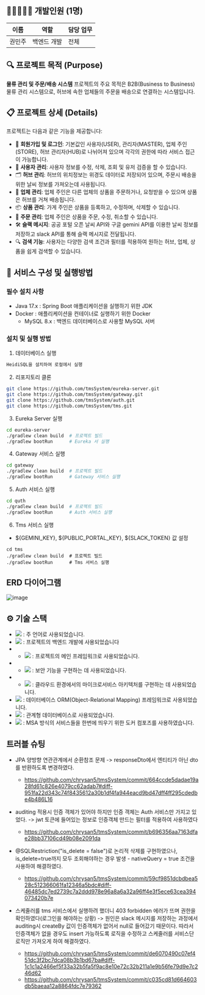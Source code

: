 ## 👩🏼‍🤝‍👩🏼 개발인원 (1명)

| 이름        | 역할     | 담당 업무                                          |
|-----------|--------|------------------------------------------------|
| 권민주       | 백엔드 개발 |               전체                       |

## 🔍 프로젝트 목적 (Purpose)

**물류 관리 및 주문/배송 시스템** 
프로젝트의 주요 목적은 B2B(Business to Business) 물류 관리 시스템으로, 허브에 속한 업체들의 주문을 배송으로 연결하는 시스템입니다.


## 📋 프로젝트 상세 (Details)

프로젝트는 다음과 같은 기능을 제공합니다:

- 🔐 **회원가입 및 로그인**: 기본값인 사용자(USER), 관리자(MASTER), 업체 주인(STORE), 허브 관리자(HUB)로 나뉘어져 있으며 각각의 권한에 따라 서비스 접근이 가능합니다.
- 🔐 **사용자 관리**: 사용자 정보를 수정, 삭제, 조회 및 유저 검증을 할 수 있습니다.
- 🗂️ **허브 관리**: 허브의 위치정보는 위경도 데이터로 저장되어 있으며, 주문시 배송을 위한 날씨 정보를 가져오는데 사용됩니다.
- 🏪 **업체 관리**: 업체 주인은 다른 업체의 상품을 주문하거나, 요청받을 수 있으며 상품은 허브를 거쳐 배송됩니다.
- 📦 **상품 관리**: 가게 주인은 상품을 등록하고, 수정하며, 삭제할 수 있습니다.
- 🛒 **주문 관리**: 업체 주인은 상품을 주문, 수정, 취소할 수 있습니다.
- 🛠️ **슬랙 메시지**: 공공 포털 오픈 날씨 API와 구글 gemini API를 이용한 날씨 정보를 저장하고 slack API를 통해 슬랙 메시지로 전달됩니다.
- 🔍 **검색 기능**: 사용자는 다양한 검색 조건과 필터를 적용하여 원하는 허브, 업체, 상품을 쉽게 검색할 수 있습니다.


## 📄 서비스 구성 및 실행방법

### 필수 설치 사항

- Java 17.x : Spring Boot 애플리케이션을 실행하기 위한 JDK
- Docker : 애플리케이션을 컨테이너로 실행하기 위한 Docker
  - MySQL 8.x : 백엔드 데이터베이스로 사용할 MySQL 서버

### 설치 및 실행 방법
1. 데이터베이스 실행
```bash
HeidiSQL을 설치하여 로컬에서 실행
```
2. 리포지토리 클론
```bash
git clone https://github.com/tmsSystem/eureka-server.git
git clone https://github.com/tmsSystem/gateway.git
git clone https://github.com/tmsSystem/auth.git
git clone https://github.com/tmsSystem/tms.git
```
3. Eureka Server 실행
```bash
cd eureka-server
./gradlew clean build  # 프로젝트 빌드
./gradlew bootRun      # Eureka 서 실행
```
4. Gateway 서비스 실행
```bash
cd gateway
./gradlew clean build  # 프로젝트 빌드
./gradlew bootRun      # Gateway 서비스 실행
```
5. Auth 서비스 실행
```bash
cd quth
./gradlew clean build  # 프로젝트 빌드
./gradlew bootRun      # Auth 서비스 실행
```
6. Tms 서비스 실행
  - ${GEMINI_KEY}, ${PUBLIC_PORTAL_KEY}, ${SLACK_TOKEN} 값 설정
```
cd tms
./gradlew clean build  # 프로젝트 빌드
./gradlew bootRun      # Tms 서비스 실행
```


## ERD 다이어그램
![image](https://github.com/user-attachments/assets/e1caf88b-2f79-4871-8735-19706bbe51ac)


## ⚙ 기술 스택
- <img src="https://img.shields.io/badge/java-007396?style=for-the-badge&logo=OpenJDK&logoColor=white"> : 주 언어로 사용되었습니다.
- <img src="https://img.shields.io/badge/Spring-6DB33F?style=for-the-badge&logo=Spring&logoColor=white"> : 프로젝트의 백엔드 개발에 사용되었습니다
- - <img src="https://img.shields.io/badge/springboot-6DB33F?style=for-the-badge&logo=springboot&logoColor=white"> : 프로젝트의 메인 프레임워크로 사용되었습니다.
- - <img src="https://img.shields.io/badge/Spring Security-6DB33F?style=for-the-badge&logo=Spring Security&logoColor=white"> : 보안 기능을 구현하는 데 사용되었습니다.
- - <img src="https://img.shields.io/badge/Spring Cloud-6DB33F?style=for-the-badge&logo=Spring cloud&logoColor=white"> : 클라우드 환경에서의 마이크로서비스 아키텍처를 구현하는 데 사용되었습니다.
- <img src="https://img.shields.io/badge/Hibernate-59666C?style=for-the-badge&logo=Hibernate&logoColor=white"> : 데이터베이스 ORM(Object-Relational Mapping) 프레임워크로 사용되었습니다.
- <img src="https://img.shields.io/badge/MySQL-4479A1?style=for-the-badge&logo=MySQL&logoColor=white"> : 관계형 데이터베이스로 사용되었습니다.
- <img src="https://img.shields.io/badge/docker-%230db7ed.svg?style=for-the-badge&logo=docker&logoColor=white"> : MSA 방식의 서비스들을 한번에 띄우기 위한 도커 컴포즈를 사용하였습니다.

## 트러블 슈팅

- JPA 양방향 연관관계에서 순환참조 문제 -> responseDto에서 엔티티가 아닌 dto를 반환하도록 변경하였다.
  - https://github.com/chrysan5/tmsSystem/commit/664ccde5dadae19a28fd61c826e4079cc62adab7#diff-951fa22d343c74f8435612a30b1df4fa944eacd9bd47dff4ff295cdedbe4b486L16

- auditing 적용시 인증 객체가 있어야 하지만 인증 객체는 Auth 서비스만 가지고 있었다. -> jwt 토큰에 들어있는 정보로 인증객체 만드는 필터를 적용하여 사용하였다
  - https://github.com/chrysan5/tmsSystem/commit/b696356aa7163dfae28bb37106cd49b08e2091da
  
- @SQLRestriction("is_delete = false")로 논리적 삭제를 구현하였으나, is_delete=true까지 모두 조회해야하는 경우 발생 - nativeQuery = true 조건을 사용하여 해결하였다.
  - https://github.com/chrysan5/tmsSystem/commit/59cf9851dcbdbea528c512366061fa12346a5bdc#diff-46485dc7ed2739c7a2ddd978e96a8a6a32a96ff4e3f5ece63cea394073420b7e
  
- 스케줄러를 tms 서비스에서 실행하려 했더니 403 forbidden 에러가 뜨며 권한을 확인하였다(로그인을 해야하는 상황) -> 원인은 slack 메시지를 저장하는 과정에서 auditing시 createBy 값이 인증객체가 없어서 null로 들어갔기 때문이다. 따라서 인증객체가 없을 경우도 insert 가능하도록 로직을 수정하고 스케줄러를 서비스단 로직만 가져오게 하여 해결하였다.
  - https://github.com/chrysan5/tmsSystem/commit/de6070490c07ef451dc3f2bc7dca08b3b1bd67ba#diff-1c1c1a2466ef5f33a32b5fa5f9ac8e10e72c32b211a1e9b56fe79d9e7c246d62
  - https://github.com/chrysan5/tmsSystem/commit/c035cd81d664603db5baeaa12a8864fdc7e79362
